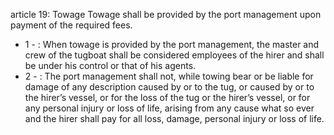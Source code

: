 article 19: Towage
Towage shall be provided by the port management upon payment of the required fees. 
<ul>
			<li>1 - : When towage is provided by the port management, the master and crew of the tugboat shall be considered employees of the hirer and shall be under his control or that of his agents. <ul>
			</ul></li>			<li>2 - : The port management shall not, while towing bear or be liable for damage of any description caused by or to the tug, or caused by or to the hirer’s vessel, or for the loss of the tug or the hirer’s vessel, or for any personal injury or loss of life, arising from any cause what so ever and the hirer shall pay for all loss, damage, personal injury or loss of life. <ul>
			</ul></li></ul>